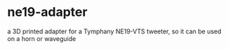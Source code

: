 # ne19-adapter
a 3D printed adapter for a Tymphany NE19-VTS tweeter, so it can be used on a horn or waveguide

